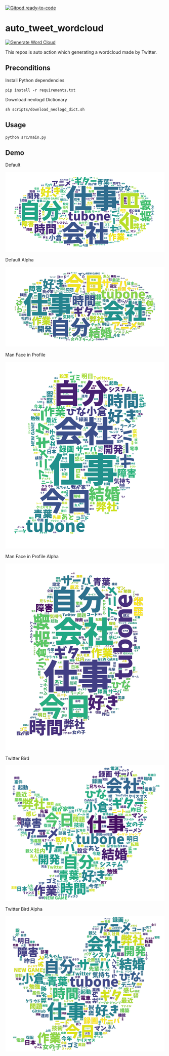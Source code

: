 [![Gitpod ready-to-code](https://img.shields.io/badge/Gitpod-ready--to--code-blue?logo=gitpod)](https://gitpod.io/#https://github.com/tubone24/auto_tweet_wordcloud)

# auto_tweet_wordcloud
[![Generate Word Cloud](https://github.com/tubone24/auto_tweet_wordcloud/workflows/Generate%20Word%20Cloud/badge.svg)](https://github.com/tubone24/auto_tweet_wordcloud/actions)

This repos is auto action which generating a wordcloud made by Twitter.

## Preconditions

Install Python dependencies
```
pip install -r requirements.txt
```

Download neologd Dictionary

```
sh scripts/download_neologd_dict.sh
```

## Usage

```
python src/main.py
```

## Demo

Default

![img](https://raw.githubusercontent.com/tubone24/auto_tweet_wordcloud/master/word_cloud_tweet.png)

Default Alpha

![img](https://raw.githubusercontent.com/tubone24/auto_tweet_wordcloud/master/word_cloud_tweet_alpha.png)

Man Face in Profile

![img](https://raw.githubusercontent.com/tubone24/auto_tweet_wordcloud/master/word_cloud_tweet_face_profile.png)

Man Face in Profile Alpha

![imng](https://raw.githubusercontent.com/tubone24/auto_tweet_wordcloud/master/word_cloud_tweet_face_profile_alpha.png)

Twitter Bird

![img](https://raw.githubusercontent.com/tubone24/auto_tweet_wordcloud/master/word_cloud_tweet_twitter_bird.png)

Twitter Bird Alpha

![img](https://raw.githubusercontent.com/tubone24/auto_tweet_wordcloud/master/word_cloud_tweet_twitter_bird_alpha.png)
